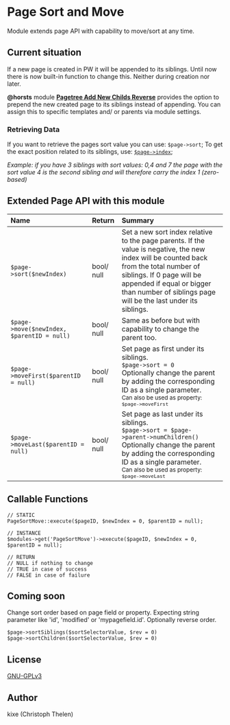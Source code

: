 Page Sort and Move
==================

Module extends page API with capability to move/sort at any time.   

## Current situation
If a new page is created in PW it will be appended to its siblings. Until now there is now built-in function to change this. Neither during creation nor later.  
  
**@horsts** module **[Pagetree Add New Childs Reverse](http://modules.processwire.com/modules/page-tree-add-new-childs-reverse/)** provides the option to prepend the new created page to its siblings instead of appending. You can assign this to specific templates and/ or parents via module settings.  

### Retrieving Data  
If you want to retrieve the pages sort value you can use: `$page->sort`; To get the exact position related to its siblings, use: [`$page->index`](https://processwire.com/api/ref/page/index/);  

_Example: if you have 3 siblings with sort values: 0,4 and 7 the page with the sort value 4 is the second sibling and will therefore carry the index 1 (zero-based)_  
  
## Extended Page API with this module


| Name | Return | Summary | 
|:--|:--|:--|
| `$page->sort($newIndex)` | bool/ null | Set a new sort index relative to the page parents. If the value is negative, the new index will be counted back from the total number of siblings. If 0 page will be appended if equal or bigger than number of siblings page will be the last under its siblings.|
| `$page->move($newIndex, $parentID = null)` | bool/ null | Same as before but with capability to change the parent too. |
| `$page->moveFirst($parentID = null)` | bool/ null | Set page as first under its siblings.<br>`$page->sort = 0`<br>Optionally change the parent by adding the corresponding ID as a single parameter.<br><small>Can also be used as property:<br>`$page->moveFirst`</small> |
| `$page->moveLast($parentID = null)` | bool/ null | Set page as last under its siblings.<br>`$page->sort = $page->parent->numChildren()`<br>Optionally change the parent by adding the corresponding ID as a single parameter.<br><small>Can also be used as property:<br>`$page->moveLast`</small>  |

## Callable Functions
 
 ```  
// STATIC  
PageSortMove::execute($pageID, $newIndex = 0, $parentID = null);

// INSTANCE
 $modules->get('PageSortMove')->execute($pageID, $newIndex = 0, $parentID = null);
 
// RETURN  
// NULL if nothing to change
// TRUE in case of success
// FALSE in case of failure
 ```

## Coming soon 
Change sort order based on page field or property. Expecting string parameter like 'id', 'modified' or 'mypagefield.id'. Optionally reverse order.
```
$page->sortSiblings($sortSelectorValue, $rev = 0)
$page->sortChildren($sortSelectorValue, $rev = 0)
```

## License
[GNU-GPLv3](http://www.gnu.org/licenses/gpl-3.0.html)

## Author
kixe (Christoph Thelen)
